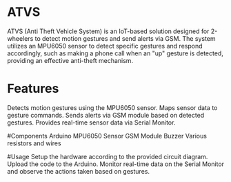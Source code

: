 # ATVS
ATVS (Anti Theft Vehicle System) is an IoT-based solution designed for 2-wheelers to detect motion gestures and send alerts via GSM. The system utilizes an MPU6050 sensor to detect specific gestures and respond accordingly, such as making a phone call when an "up" gesture is detected, providing an effective anti-theft mechanism.

# Features
Detects motion gestures using the MPU6050 sensor.
Maps sensor data to gesture commands.
Sends alerts via GSM module based on detected gestures.
Provides real-time sensor data via Serial Monitor.

#Components
Arduino
MPU6050 Sensor
GSM Module
Buzzer
Various resistors and wires

#Usage
Setup the hardware according to the provided circuit diagram.
Upload the code to the Arduino.
Monitor real-time data on the Serial Monitor and observe the actions taken based on gestures.
